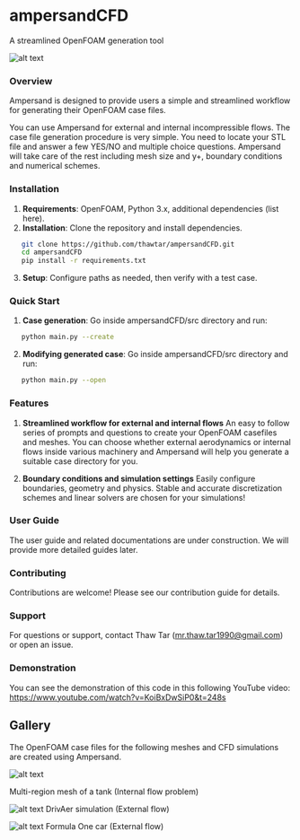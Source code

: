# ampersandCFD
A streamlined OpenFOAM generation tool 

![alt text](https://github.com/thawtar/ampersandCFD/blob/main/images/ampersand_ss.jpg)

### Overview
Ampersand is designed to provide users a simple and streamlined workflow for generating their OpenFOAM case files.

You can use Ampersand for external and internal incompressible flows. The case file generation procedure is very simple. You need to locate your STL file and answer a few YES/NO and multiple choice questions. Ampersand will take care of the rest including mesh size and y+, boundary conditions and numerical schemes.

### Installation
1. **Requirements**: OpenFOAM, Python 3.x, additional dependencies (list here).
2. **Installation**: Clone the repository and install dependencies.

```bash
   git clone https://github.com/thawtar/ampersandCFD.git
   cd ampersandCFD
   pip install -r requirements.txt
```

3. **Setup**: Configure paths as needed, then verify with a test case.


### Quick Start
1. **Case generation**: Go inside ampersandCFD/src directory and run:
```bash
   python main.py --create
```

2. **Modifying generated case**: Go inside ampersandCFD/src directory and run:
```bash
   python main.py --open
```

### Features
1. **Streamlined workflow for external and internal flows**
An easy to follow series of prompts and questions to create your OpenFOAM casefiles and meshes. You can choose whether external aerodynamics or internal flows inside various machinery and Ampersand will help you generate a suitable case directory for you.

2. **Boundary conditions and simulation settings**
Easily configure boundaries, geometry and physics. Stable and accurate discretization schemes and linear solvers are chosen for your simulations!

### User Guide
The user guide and related documentations are under construction. We will provide more detailed guides later.

### Contributing 
Contributions are welcome! Please see our contribution guide for details.

### Support
For questions or support, contact Thaw Tar (mr.thaw.tar1990@gmail.com) or open an issue.


### Demonstration 
You can see the demonstration of this code in this following YouTube video:
https://www.youtube.com/watch?v=KoiBxDwSiP0&t=248s


## Gallery 
The OpenFOAM case files for the following meshes and CFD simulations are created using Ampersand.

![alt text](https://github.com/thawtar/ampersandCFD/blob/main/images/ampersand_mixer_total.png)

Multi-region mesh of a tank (Internal flow problem)

![alt text](https://github.com/thawtar/ampersandCFD/blob/main/images/drivAer_steady_state_defects.png)
DrivAer simulation (External flow)

![alt text](https://github.com/thawtar/ampersandCFD/blob/main/images/1729773467507.jpg)
Formula One car (External flow)


